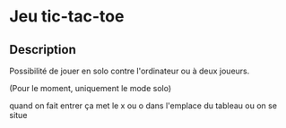 # Jeu tic-tac-toe

## Description

Possibilité de jouer en solo contre l'ordinateur ou à deux joueurs.

(Pour le moment, uniquement le mode solo)

<!-- // Vérifie les lignes
for (int i = 0; i < 3; i++) {
if (tab[i][0] == tab[i][1] && tab[i][1] == tab[i][2] && tab[i][0] != ' ') {
return tab[i][0];
}
}

    // Vérifie les colonnes
    for (int i = 0; i < 3; i++) {
        if (tab[0][i] == tab[1][i] && tab[1][i] == tab[2][i] && tab[0][i] != ' ') {
            return tab[0][i];
        }
    }

    // Vérifie les diagonales
    if (tab[0][0] == tab[1][1] && tab[1][1] == tab[2][2] && tab[0][0] != ' ') {
        return tab[0][0];
    }

    if (tab[0][2] == tab[1][1] && tab[1][1] == tab[2][0] && tab[0][2] != ' ') {
        return tab[0][2];
    } -->

quand on fait entrer ça met le x ou o dans l'emplace du tableau ou on se situe
